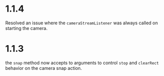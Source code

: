 # 1.1.4
Resolved an issue where the `cameraStreamListener` was always called on starting the camera.

# 1.1.3
the `snap` method now accepts to arguments to control `stop` and `clearRect` behavior on the camera snap action.

